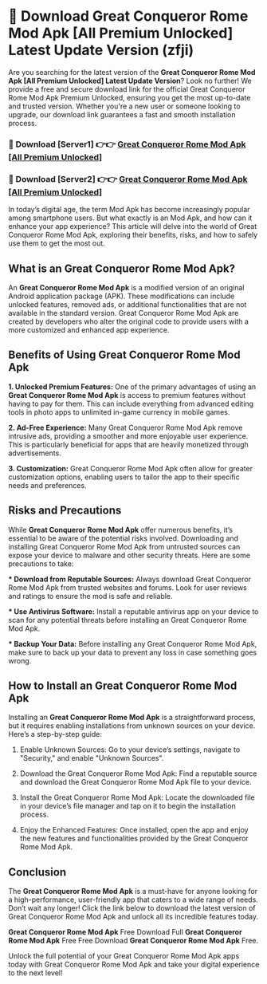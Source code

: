 # 🤖 Download Great Conqueror Rome Mod Apk [All Premium Unlocked] Latest Update Version (zfji)

Are you searching for the latest version of the <strong>Great Conqueror Rome Mod Apk [All Premium Unlocked] Latest Update Version</strong>? Look no further! We provide a free and secure download link for the official Great Conqueror Rome Mod Apk Premium Unlocked, ensuring you get the most up-to-date and trusted version. Whether you're a new user or someone looking to upgrade, our download link guarantees a fast and smooth installation process.


<h3>📌 Download [Server1] 👉👉 <a href="https://hapymods.com?title=Great+Conqueror+Rome+Mod+Apk&ref=3B1">Great Conqueror Rome Mod Apk [All Premium Unlocked]</a></h3>

<h3>📌 Download [Server2] 👉👉 <a href="https://hapymods.com?title=Great+Conqueror+Rome+Mod+Apk&ref=3B1">Great Conqueror Rome Mod Apk [All Premium Unlocked]</a></h3>


In today’s digital age, the term Mod Apk has become increasingly popular among smartphone users. But what exactly is an Mod Apk, and how can it enhance your app experience? This article will delve into the world of Great Conqueror Rome Mod Apk, exploring their benefits, risks, and how to safely use them to get the most out.


<h2>What is an Great Conqueror Rome Mod Apk?</h2>

An <strong>Great Conqueror Rome Mod Apk</strong> is a modified version of an original Android application package (APK). These modifications can include unlocked features, removed ads, or additional functionalities that are not available in the standard version. Great Conqueror Rome Mod Apk are created by developers who alter the original code to provide users with a more customized and enhanced app experience.


<h2>Benefits of Using Great Conqueror Rome Mod Apk</h2>

<strong> 1. Unlocked Premium Features:</strong> One of the primary advantages of using an <strong>Great Conqueror Rome Mod Apk</strong> is access to premium features without having to pay for them. This can include everything from advanced editing tools in photo apps to unlimited in-game currency in mobile games.

<strong> 2. Ad-Free Experience:</strong> Many Great Conqueror Rome Mod Apk remove intrusive ads, providing a smoother and more enjoyable user experience. This is particularly beneficial for apps that are heavily monetized through advertisements.

<strong> 3. Customization:</strong> Great Conqueror Rome Mod Apk often allow for greater customization options, enabling users to tailor the app to their specific needs and preferences.


<h2>Risks and Precautions</h2>

While <strong>Great Conqueror Rome Mod Apk</strong> offer numerous benefits, it’s essential to be aware of the potential risks involved. Downloading and installing Great Conqueror Rome Mod Apk from untrusted sources can expose your device to malware and other security threats. Here are some precautions to take:

<strong> * Download from Reputable Sources:</strong> Always download Great Conqueror Rome Mod Apk from trusted websites and forums. Look for user reviews and ratings to ensure the mod is safe and reliable.

<strong> * Use Antivirus Software:</strong> Install a reputable antivirus app on your device to scan for any potential threats before installing an Great Conqueror Rome Mod Apk.

<strong> * Backup Your Data:</strong> Before installing any Great Conqueror Rome Mod Apk, make sure to back up your data to prevent any loss in case something goes wrong.


<h2>How to Install an Great Conqueror Rome Mod Apk</h2>

Installing an <strong>Great Conqueror Rome Mod Apk</strong> is a straightforward process, but it requires enabling installations from unknown sources on your device. Here’s a step-by-step guide:

 1. Enable Unknown Sources: Go to your device’s settings, navigate to "Security," and enable "Unknown Sources".

 2. Download the Great Conqueror Rome Mod Apk: Find a reputable source and download the Great Conqueror Rome Mod Apk file to your device.

 3. Install the Great Conqueror Rome Mod Apk: Locate the downloaded file in your device’s file manager and tap on it to begin the installation process.

 4. Enjoy the Enhanced Features: Once installed, open the app and enjoy the new features and functionalities provided by the Great Conqueror Rome Mod Apk.


<h2><strong>Conclusion</strong></h2>

The <strong>Great Conqueror Rome Mod Apk</strong> is a must-have for anyone looking for a high-performance, user-friendly app that caters to a wide range of needs. Don’t wait any longer! Click the link below to download the latest version of Great Conqueror Rome Mod Apk and unlock all its incredible features today.

<strong>Great Conqueror Rome Mod Apk</strong> Free Download Full <strong>Great Conqueror Rome Mod Apk</strong> Free Free Download <strong>Great Conqueror Rome Mod Apk</strong> Free.

Unlock the full potential of your Great Conqueror Rome Mod Apk apps today with Great Conqueror Rome Mod Apk and take your digital experience to the next level!